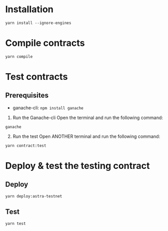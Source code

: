 # Installation
```shell
yarn install --ignore-engines
```

# Compile contracts
```shell
yarn compile
```

# Test contracts
## Prerequisites
- ganache-cli: `npm install ganache`
1. Run the Ganache-cli
Open the terminal and run the following command:
```shell
ganache
```
2. Run the test
Open ANOTHER terminal and run the following command:
```shell
yarn contract:test
```

# Deploy & test the testing contract
## Deploy
```shell
yarn deploy:astra-testnet
```

## Test
```shell
yarn test
```
